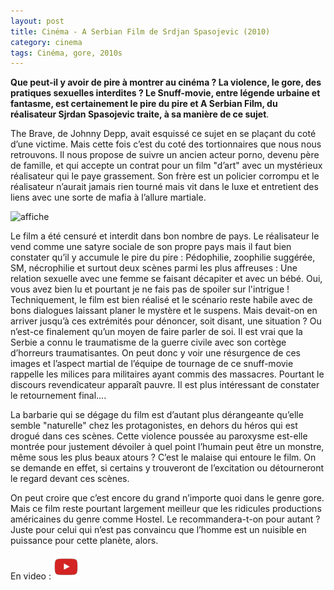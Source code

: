 ```yaml
---
layout: post
title: Cinéma - A Serbian Film de Srdjan Spasojevic (2010)
category: cinema
tags: Cinéma, gore, 2010s
---
```

**Que peut-il y avoir de pire à montrer au cinéma ? La violence, le gore, des pratiques sexuelles interdites ? Le Snuff-movie, entre légende urbaine et fantasme, est certainement le pire du pire et A Serbian Film, du réalisateur Sjrdan Spasojevic traite, à sa manière de ce sujet**.

The Brave, de Johnny Depp, avait esquissé ce sujet en se plaçant du coté d’une victime. Mais cette fois c’est du coté des tortionnaires que nous nous retrouvons. Il nous propose de suivre un ancien acteur porno, devenu père de famille, et qui accepte un contrat pour un film "d’art" avec un mystérieux réalisateur qui le paye grassement. Son frère est un policier corrompu et le réalisateur n’aurait jamais rien tourné mais vit dans le luxe et entretient des liens avec une sorte de mafia à l’allure martiale.

![affiche](https://filedn.eu/llqi9IBxlYouGRXYG2xlROb/img/2013/serbianmovie.jpg)

Le film a été censuré et interdit dans bon nombre de pays. Le réalisateur le vend comme une satyre sociale de son propre pays mais il faut bien constater qu’il y accumule le pire du pire : Pédophilie, zoophilie suggérée, SM, nécrophilie et surtout deux scènes parmi les plus affreuses : Une relation sexuelle avec une femme se faisant décapiter et avec un bébé. Oui, vous avez bien lu et pourtant je ne fais pas de spoiler sur l'intrigue ! Techniquement, le film est bien réalisé et le scénario reste habile avec de bons dialogues laissant planer le mystère et le suspens. Mais devait-on en arriver jusqu’à ces extrémités pour dénoncer, soit disant, une situation ? Ou n’est-ce finalement qu’un moyen de faire parler de soi. Il est vrai que la Serbie a connu le traumatisme de la guerre civile avec son cortège d’horreurs traumatisantes. On peut donc y voir une résurgence de ces images et l’aspect martial de l’équipe de tournage de ce snuff-movie rappelle les milices para militaires ayant commis des massacres. Pourtant le discours revendicateur apparaît pauvre. Il est plus intéressant de constater le retournement final....

La barbarie qui se dégage du film est d’autant plus dérangeante qu’elle semble "naturelle" chez les protagonistes, en dehors du héros qui est drogué dans ces scènes. Cette violence poussée au paroxysme est-elle montrée pour justement dévoiler à quel point l’humain peut être un monstre, même sous les plus beaux atours ? C’est le malaise qui entoure le film. On se demande en effet, si certains y trouveront de l’excitation ou détourneront le regard devant ces scènes.

On peut croire que c’est encore du grand n’importe quoi dans le genre gore. Mais ce film reste pourtant largement meilleur que les ridicules productions américaines du genre comme Hostel. Le recommandera-t-on pour autant ? Juste pour celui qui n’est pas convaincu que l’homme est un nuisible en puissance pour cette planète, alors.

En video : [![video](/images/youtube.png)](https://www.youtube.com/watch?v=ddwrbcMmzlc)
